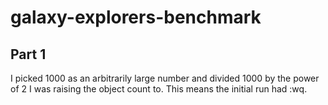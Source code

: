 # galaxy-explorers-benchmark
## Part 1
I picked 1000 as an arbitrarily large number and divided 1000 by the power of 2 I was raising the object count to.
This means the initial run had :wq. 
